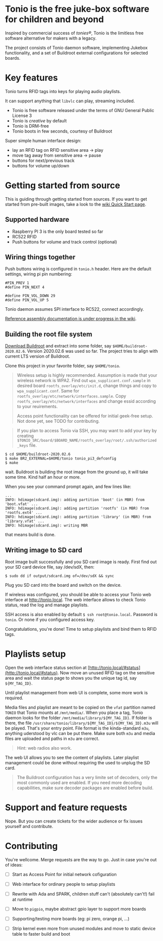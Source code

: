 Tonio is the free juke-box software for children and beyond
===========================================================

Inspired by commercial success of _tonies®_, Tonio is the limitless free software alternative for makers with a legacy.

The project consists of Tonio daemon software, implementing Jukebox functionality, and a set of Buildroot external configurations for selected boards.


Key features
============

Tonio turns RFID tags into keys for playing audio playlists.

It can support anything that `libvlc` can play, streaming included.

- Tonio is free software released under the terms of GNU General Public License 3
- Tonio is _creative_ by default
- Tonio is DRM-free
- Tonio boots in few seconds, courtesy of Buildroot

Super simple human interface design:

- lay an RFID tag on RFID sensitive area -> play
- move tag away from sensitive area -> pause
- buttons for next/previous track
- buttons for volume up/down


Getting started from source
===========================

This is guiding through getting started from sources. If you want to get started from pre-built images, take a look to the [wiki Quick Start page](https://github.com/comick/tonio/wiki/Quick-Start).

Supported hardware
------------------

- Raspberry PI 3 is the only board tested so far
- RC522 RFID
- Push buttons for volume and track control (optional)


Wiring things together
----------------------

Push buttons wiring is configured in `tonio.h` header.
Here are the default settings, wiring pi pin numbering:

```
#PIN_PREV 1
#define PIN_NEXT 4

#define PIN_VOL_DOWN 29
#define PIN_VOL_UP 5
```

Tonio daemon assumes SPI interface to RC522, connect accordingly.

[Reference assembly documentation is  under progress in the wiki](https://github.com/comick/tonio/wiki/Reference-Assembly).


Building the root file system
-----------------------------

[Download Buildroot](https://buildroot.org/download.html) and extract into some folder, say `$HOME/buildroot-2020.02.6`.
Version 2020.02.6 was used so far. The project tries to align with current LTS version of Buildroot.

Clone this project in your favorite folder, say `$HOME/tonio`.

> Wireless setup is highly recommended. Assumption is made that your wireless network is WPA2.
> Find out `wpa_supplicant.conf.sample` in desired board `rootfs_overlay/etc/init.d`, change things and copy to `wpa_supplicant.conf`.
> Same for `rootfs_overlay/etc/network/interfaces.sample`. Copy `rootfs_overlay/etc/network/interfaces` and change essid according to your reuirements.
>
> Access point functionality can be offered for initial geek-free setup. Not done yet, see TODO for contributing.

> If you plan to access Tonio via SSH, you may want to add your key by creating `$TONIO_SRC/board/$BOARD_NAME/rootfs_overlay/root/.ssh/authorized_keys` file.

```
$ cd $HOME/buildroot-2020.02.6
$ make BR2_EXTERNAL=$HOME/tonio tonio_pi3_defconfig
$ make
```

wait. Buildroot is building the root image from the ground up, it will take some time. Kind half an hour or more.

When you see your command prompt again, and few lines like:

```
...
INFO: hdimage(sdcard.img): adding partition 'boot' (in MBR) from 'boot.vfat' ...
INFO: hdimage(sdcard.img): adding partition 'rootfs' (in MBR) from 'rootfs.ext4' ...
INFO: hdimage(sdcard.img): adding partition 'library' (in MBR) from 'library.vfat' ...
INFO: hdimage(sdcard.img): writing MBR
```

that means build is done.

Writing image to SD card
------------------------

Root image built successfully and you SD card image is ready.
First find out your SD card device file, say /dev/sdX, then:

```$ sudo dd if output/sdcard.img of=/dev/sdX && sync```

Plug you SD card into the board and switch on the device.

If wireless was configured, you should be able to access your Tonio web interface at http://tonio.local.
The web interface allows to check Tonio status, read the log and manage playlists.

SSH access is also enabled by default `$ ssh root@tonio.local`. Password is `tonio`. Or none if you configured access key.

Congratulations, you're done! Time to setup playlists and bind them to RFID tags.


Playlists setup
===============

Open the web interface status section at [http://tonio.local/#status](http://tonio.local/#status).
Now move an unused RFID tag on the sensitive area and wait the status page to shows you the unique tag id, say `${MY_TAG_ID}`.

Until playlist management from web UI is complete, some more work is required.

Media files and playlist are meant to be copied on the `vfat` partition named `TONIO` that Tonio mounts at `/mnt/media/`.
When you place a tag, Tonio daemon looks for the folder `/mnt/media/library/${MY_TAG_ID}`.
If folder is there, the file `/usr/share/tonio/library/${MY_TAG_ID}/${MY_TAG_ID}.m3u` will be played. That's your entry point.
File format is the kinda-standard `m3u`, anything uderstood by vlc can be put there. Make sure both `m3u` and media files are uploaded and paths in `m3u` are correct.

> Hint: web radios also work.

The web UI allows you to see the content of playlists. Later playlist management could be done without requiring the used to unplug the SD card.

> The Buildroot configuration has a very limite set of decoders, only the most commonly used are enabled.
> If you need more decoding capabilities, make sure decoder packages are enabled before build.


Support and feature requests
============================

Nope. But you can create tickets for the wider audience or fix issues yourself and contribute.


Contributing
============

You're wellcome. Merge requests are the way to go.
Just in case you're out of ideas:

- [ ] Start as Access Point for initial network cofiguration
- [ ] Web interface for ordinary people to setup playlists
- [ ] Rewrite with Ada and SPARK, children stuff can't (absolutely can't!) fail at runtime
- [ ] Move to `pigpio`, maybe abstract gpio layer to support more boards
- [ ] Supporting/testing more boards (eg: pi zero, orange pi, ...)
- [ ] Strip kernel even more from unused modules and move to static device table to faster build and boot

